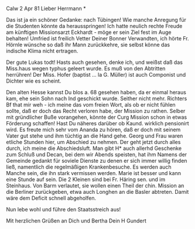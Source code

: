  Calw 2 Apr 81
Lieber Herrmann <Mogl>*

Das ist ja ein schöner Gedanke: nach Tübingen! Wie manche Anregung für die Studenten könnte da herausspringen! Ich hatte neulich rechte Freude am künftigen Missionsarzt Eckhardt - möge er sein Ziel fest im Auge behalten! 
Umfried ist freilich Vetter Deiner Bonner Verwandten, ich hörte Fr. Hörnle wünsche so daß ihr Mann zurückkehre, sie selbst könne das indische Klima nicht ertragen.

Der gute Lukas todt! Hasts auch gesehen, denke ich, und weißst daß das Miss.haus wegen typhus geleert wurde. Es muß von den Abtritten herrühren! 
Der Miss. Hofer (baptist … la G. Müller) ist auch Componist und Dichter wie es scheint.

Den alten Hesse kannst Du blos a. 68 gesehen haben, da er einmal heraus kam, ehe sein Sohn nach Ind geschickt wurde. Seither nicht mehr. 
Richters Bf that mir weh - ich meine das vom freien Wort, als ob er nicht fühlen sollte, daß er doch das Recht verloren habe, der Mission zu rathen. Selber mit gründlicher Buße vorangehen, könnte der Curg Mission schon in etwas Förderung schaffen! Hast Du näheres darüber ob Kaund. wirklich pensionirt wird. Es freute mich sehr vom Ananda zu hören, daß er doch mit seinem Vater gut stehe und ihm tüchtig an die Hand gehe. Georg und Frau waren etliche Stunden hier, um Abschied zu nehmen. Der geht jetzt durch alles durch, ich meine die Abschiedsluft. Man gibt H<esse>* auch allerhd Geschenke zum Schluß und Decan, bei dem wir Abends speisten, hat ihm Namens der Gemeinde gedankt für soviele Dienste zu denen er sich immer willig finden ließ, namentlich die regelmäßigen Krankenbesuche. Es werden auch Manche sein, die ihn stark vermissen werden. Marie ist besser und kann eine Stunde auf sein. Die 2 Kleinen sind bei Fr. Häring sen. und im Steinhaus. 
Von Barm verlautet, sie wollen einen Theil der chin. Mission an die Berliner zurückgeben, etwa auch Longhen an die Basler abtreten. Damit wäre dem Deficit schnell abgeholfen.

Nun lebe wohl und führe den Staatsstreich aus!

 Mit herzlichen Grüßen an Dich und Bertha
 Dein H Gundert
